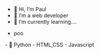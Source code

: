 - 👋 Hi, I’m Paul
- 👀 I’m a web developer
- 🌱 I’m currently learning....
<ul>
<li>poo</li>
</ul>
- 🐍 Python
- HTML,CSS
- Javascript

<!---
arudu/arudu is a ✨ special ✨ repository because its `README.md` (this file) appears on your GitHub profile.
You can click the Preview link to take a look at your changes.
--->

